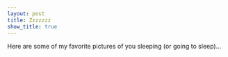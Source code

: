 ```yaml
---
layout: post
title: Zzzzzzz
show_title: true
---
```


Here are some of my favorite pictures of you sleeping (or going to sleep)...